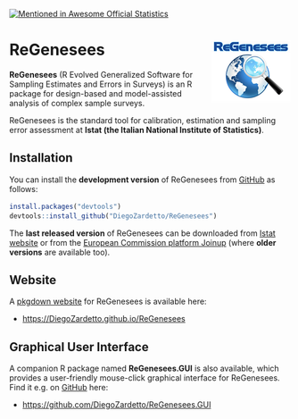 [![Mentioned in Awesome Official Statistics ](https://awesome.re/mentioned-badge.svg)](http://www.awesomeofficialstatistics.org)

# ReGenesees <img src="ReGenesees_LOGO_small.png" align="right" alt="" />

**ReGenesees** (R Evolved Generalized Software for Sampling Estimates and Errors in Surveys) is an R package for design-based and model-assisted analysis of complex sample surveys.

ReGenesees is the standard tool for calibration, estimation and sampling error assessment at **Istat (the Italian National Institute of Statistics)**.


## Installation
You can install the **development version** of ReGenesees from [GitHub](https://github.com/DiegoZardetto/ReGenesees) as follows:

```r
install.packages("devtools")
devtools::install_github("DiegoZardetto/ReGenesees")
```

The **last released version** of ReGenesees can be downloaded from [Istat website](https://www.istat.it/en/tools/methods-and-it-tools/processing-tools/regenesees) or from the [European Commission platform Joinup]( https://joinup.ec.europa.eu/solution/regenesees-system/releases) (where **older versions** are available too).


## Website
A [pkgdown website](https://DiegoZardetto.github.io/ReGenesees) for ReGenesees is available here:
- <https://DiegoZardetto.github.io/ReGenesees>


## Graphical User Interface
A companion R package named **ReGenesees.GUI** is also available, which provides a user-friendly mouse-click graphical interface for ReGenesees. Find it e.g. on [GitHub](https://github.com/DiegoZardetto/ReGenesees.GUI) here:
- <https://github.com/DiegoZardetto/ReGenesees.GUI>
